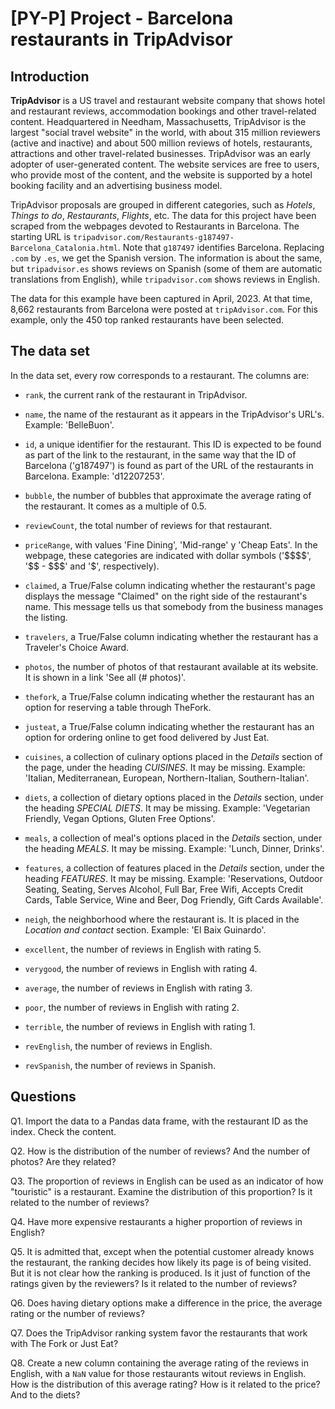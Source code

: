 # [PY-P] Project - Barcelona restaurants in TripAdvisor

## Introduction

**TripAdvisor** is a US travel and restaurant website company that shows hotel and restaurant reviews, accommodation bookings and other travel-related content. Headquartered in Needham, Massachusetts, TripAdvisor is the largest "social travel website" in the world, with about 315 million reviewers (active and inactive) and about 500 million reviews of hotels, restaurants, attractions and other travel-related businesses. TripAdvisor was an early adopter of user-generated content. The website services are free to users, who provide most of the content, and the website is supported by a hotel booking facility and an advertising business model.

TripAdvisor proposals are grouped in different categories, such as *Hotels*, *Things to do*, *Restaurants*, *Flights*, etc. The data for this project have been scraped from the webpages devoted to Restaurants in Barcelona. The starting URL is `tripadvisor.com/Restaurants-g187497-Barcelona_Catalonia.html`. Note that `g187497` identifies Barcelona. Replacing `.com` by `.es`, we get the Spanish version. The information is about the same, but `tripadvisor.es` shows reviews on Spanish (some of them are automatic translations from English), while `tripadvisor.com` shows reviews in English.

The data for this example have been captured in April, 2023. At that time, 8,662 restaurants from Barcelona were posted at `tripAdvisor.com`. For this example, only the 450 top ranked restaurants have been selected.

## The data set

In the data set, every row corresponds to a restaurant. The columns are:

* `rank`, the current rank of the restaurant in TripAdvisor.

* `name`, the name of the restaurant as it appears in the TripAdvisor's URL's. Example: 'BelleBuon'.

* `id`, a unique identifier for the restaurant. This ID is expected to be found as part of the link to the restaurant, in the same way that the ID of Barcelona ('g187497') is found as part of the URL of the restaurants in Barcelona. Example: 'd12207253'.

* `bubble`, the number of bubbles that approximate the average rating of the restaurant. It comes as a multiple of 0.5.

* `reviewCount`, the total number of reviews for that restaurant.

* `priceRange`, with values 'Fine Dining', 'Mid-range' y 'Cheap Eats'. In the webpage, these categories are indicated with dollar symbols ('\$\$\$\$', '\$\$ - \$\$\$' and '\$', respectively).

* `claimed`, a True/False column indicating whether the restaurant's page displays the message "Claimed" on the right side of the restaurant's name. This message tells us that somebody from the business manages the listing.

* `travelers`, a True/False column indicating whether the restaurant has a Traveler's Choice Award.

* `photos`, the number of photos of that restaurant available at its website. It is shown in a link 'See all (# photos)'.

* `thefork`, a True/False column indicating whether the restaurant has an option for reserving a table through TheFork.

* `justeat`, a True/False column indicating whether the restaurant has an option for ordering online to get food delivered by Just Eat.

* `cuisines`, a collection of culinary options placed in the *Details* section of the page, under the heading *CUISINES*. It may be missing. Example: 'Italian, Mediterranean, European, Northern-Italian, Southern-Italian'.

* `diets`, a collection of dietary options placed in the *Details* section, under the heading *SPECIAL DIETS*. It may be missing. Example: 'Vegetarian Friendly, Vegan Options, Gluten Free Options'.

* `meals`, a collection of meal's options placed in the *Details* section, under the heading *MEALS*. It may be missing. Example: 'Lunch, Dinner, Drinks'.

* `features`, a collection of features placed in the *Details* section, under the heading *FEATURES*. It may be missing. Example: 'Reservations, Outdoor Seating, Seating, Serves Alcohol, Full Bar, Free Wifi, Accepts Credit Cards, Table Service, Wine and Beer, Dog Friendly, Gift Cards Available'.

* `neigh`, the neighborhood where the restaurant is. It is placed in the *Location and contact* section. Example: 'El Baix Guinardo'.

* `excellent`, the number of reviews in English with rating 5.

* `verygood`, the number of reviews in English with rating 4.

* `average`, the number of reviews in English with rating 3.

* `poor`, the number of reviews in English with rating 2.

* `terrible`, the number of reviews in English with rating 1.

* `revEnglish`, the number of reviews in English.

* `revSpanish`, the number of reviews in Spanish.

## Questions

Q1. Import the data to a Pandas data frame, with the restaurant ID as the index. Check the content.

Q2. How is the distribution of the number of reviews? And the number of photos? Are they related?

Q3. The proportion of reviews in English can be used as an indicator of how "touristic" is a restaurant. Examine the distribution of this proportion? Is it related to the number of reviews?

Q4. Have more expensive restaurants a higher proportion of reviews in English?
 
Q5. It is admitted that, except when the potential customer already knows the restaurant, the ranking decides how likely its page is of being visited. But it is not clear how the ranking is produced. Is it just of function of the ratings given by the reviewers? Is it related to the number of reviews? 

Q6. Does having dietary options make a difference in the price, the average rating or the number of reviews?

Q7. Does the TripAdvisor ranking system favor the restaurants that work with The Fork or Just Eat? 

Q8. Create a new column containing the average rating of the reviews in English, with a `NaN` value for those restaurants witout reviews in English. How is the distribution of this average rating? How is it related to the price? And to the diets?


